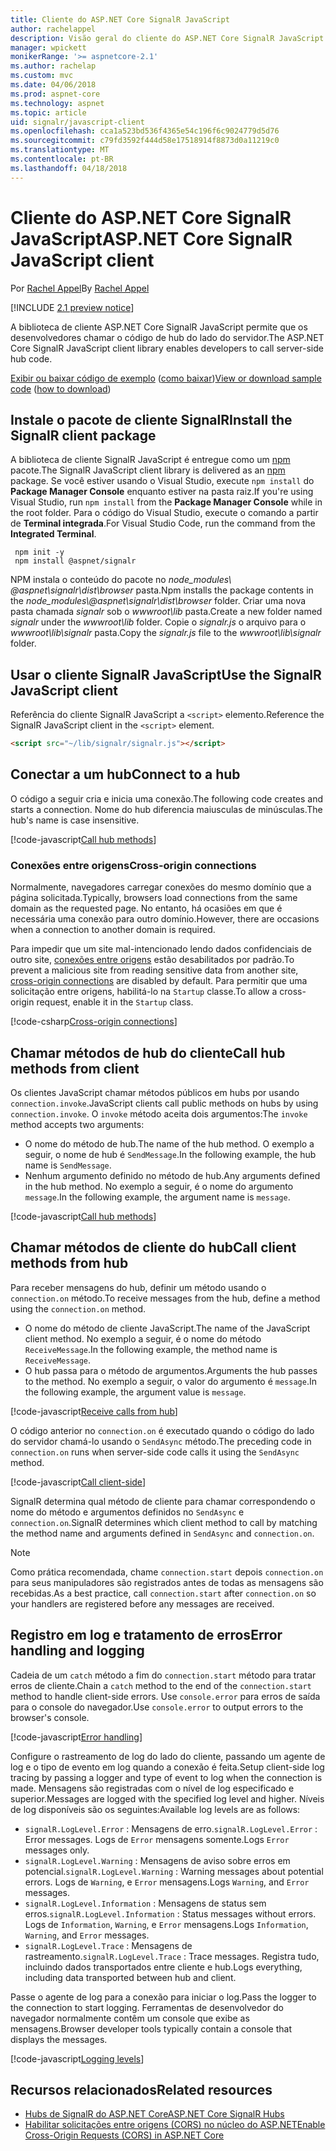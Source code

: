 ```yaml
---
title: Cliente do ASP.NET Core SignalR JavaScript
author: rachelappel
description: Visão geral do cliente do ASP.NET Core SignalR JavaScript.
manager: wpickett
monikerRange: '>= aspnetcore-2.1'
ms.author: rachelap
ms.custom: mvc
ms.date: 04/06/2018
ms.prod: aspnet-core
ms.technology: aspnet
ms.topic: article
uid: signalr/javascript-client
ms.openlocfilehash: cca1a523bd536f4365e54c196f6c9024779d5d76
ms.sourcegitcommit: c79fd3592f444d58e17518914f8873d0a11219c0
ms.translationtype: MT
ms.contentlocale: pt-BR
ms.lasthandoff: 04/18/2018
---
```

# <a name="aspnet-core-signalr-javascript-client"></a><span data-ttu-id="02628-103">Cliente do ASP.NET Core SignalR JavaScript</span><span class="sxs-lookup"><span data-stu-id="02628-103">ASP.NET Core SignalR JavaScript client</span></span>

<span data-ttu-id="02628-104">Por [Rachel Appel](http://twitter.com/rachelappel)</span><span class="sxs-lookup"><span data-stu-id="02628-104">By [Rachel Appel](http://twitter.com/rachelappel)</span></span>

[!INCLUDE [2.1 preview notice](~/includes/2.1.md)]

<span data-ttu-id="02628-105">A biblioteca de cliente ASP.NET Core SignalR JavaScript permite que os desenvolvedores chamar o código de hub do lado do servidor.</span><span class="sxs-lookup"><span data-stu-id="02628-105">The ASP.NET Core SignalR JavaScript client library enables developers to call server-side hub code.</span></span>

<span data-ttu-id="02628-106">[Exibir ou baixar código de exemplo](https://github.com/aspnet/Docs/tree/live/aspnetcore/signalr/javascript-client/sample) ([como baixar](xref:tutorials/index#how-to-download-a-sample))</span><span class="sxs-lookup"><span data-stu-id="02628-106">[View or download sample code](https://github.com/aspnet/Docs/tree/live/aspnetcore/signalr/javascript-client/sample) ([how to download](xref:tutorials/index#how-to-download-a-sample))</span></span>

## <a name="install-the-signalr-client-package"></a><span data-ttu-id="02628-107">Instale o pacote de cliente SignalR</span><span class="sxs-lookup"><span data-stu-id="02628-107">Install the SignalR client package</span></span>

<span data-ttu-id="02628-108">A biblioteca de cliente SignalR JavaScript é entregue como um [npm](https://www.npmjs.com/) pacote.</span><span class="sxs-lookup"><span data-stu-id="02628-108">The SignalR JavaScript client library is delivered as an [npm](https://www.npmjs.com/) package.</span></span> <span data-ttu-id="02628-109">Se você estiver usando o Visual Studio, execute `npm install` do **Package Manager Console** enquanto estiver na pasta raiz.</span><span class="sxs-lookup"><span data-stu-id="02628-109">If you're using Visual Studio, run `npm install` from the **Package Manager Console** while in the root folder.</span></span> <span data-ttu-id="02628-110">Para o código do Visual Studio, execute o comando a partir de **Terminal integrada**.</span><span class="sxs-lookup"><span data-stu-id="02628-110">For Visual Studio Code, run the command from the **Integrated Terminal**.</span></span>

  ```console
   npm init -y
   npm install @aspnet/signalr
  ```

<span data-ttu-id="02628-111">NPM instala o conteúdo do pacote no *node_modules\\ @aspnet\signalr\dist\browser*  pasta.</span><span class="sxs-lookup"><span data-stu-id="02628-111">Npm installs the package contents in the *node_modules\\@aspnet\signalr\dist\browser* folder.</span></span> <span data-ttu-id="02628-112">Criar uma nova pasta chamada *signalr* sob o *wwwroot\\lib* pasta.</span><span class="sxs-lookup"><span data-stu-id="02628-112">Create a new folder named *signalr* under the *wwwroot\\lib* folder.</span></span> <span data-ttu-id="02628-113">Copie o *signalr.js* o arquivo para o *wwwroot\lib\signalr* pasta.</span><span class="sxs-lookup"><span data-stu-id="02628-113">Copy the *signalr.js* file to the *wwwroot\lib\signalr* folder.</span></span>

## <a name="use-the-signalr-javascript-client"></a><span data-ttu-id="02628-114">Usar o cliente SignalR JavaScript</span><span class="sxs-lookup"><span data-stu-id="02628-114">Use the SignalR JavaScript client</span></span>

<span data-ttu-id="02628-115">Referência do cliente SignalR JavaScript a `<script>` elemento.</span><span class="sxs-lookup"><span data-stu-id="02628-115">Reference the SignalR JavaScript client in the `<script>` element.</span></span>

```html
<script src="~/lib/signalr/signalr.js"></script>
```

## <a name="connect-to-a-hub"></a><span data-ttu-id="02628-116">Conectar a um hub</span><span class="sxs-lookup"><span data-stu-id="02628-116">Connect to a hub</span></span>

<span data-ttu-id="02628-117">O código a seguir cria e inicia uma conexão.</span><span class="sxs-lookup"><span data-stu-id="02628-117">The following code creates and starts a connection.</span></span> <span data-ttu-id="02628-118">Nome do hub diferencia maiusculas de minúsculas.</span><span class="sxs-lookup"><span data-stu-id="02628-118">The hub's name is case insensitive.</span></span>

[!code-javascript[Call hub methods](javascript-client/sample/wwwroot/js/chat.js?range=1-2,18)]

### <a name="cross-origin-connections"></a><span data-ttu-id="02628-119">Conexões entre origens</span><span class="sxs-lookup"><span data-stu-id="02628-119">Cross-origin connections</span></span>

<span data-ttu-id="02628-120">Normalmente, navegadores carregar conexões do mesmo domínio que a página solicitada.</span><span class="sxs-lookup"><span data-stu-id="02628-120">Typically, browsers load connections from the same domain as the requested page.</span></span> <span data-ttu-id="02628-121">No entanto, há ocasiões em que é necessária uma conexão para outro domínio.</span><span class="sxs-lookup"><span data-stu-id="02628-121">However, there are occasions when a connection to another domain is required.</span></span>

<span data-ttu-id="02628-122">Para impedir que um site mal-intencionado lendo dados confidenciais de outro site, [conexões entre origens](xref:security/cors) estão desabilitados por padrão.</span><span class="sxs-lookup"><span data-stu-id="02628-122">To prevent a malicious site from reading sensitive data from another site, [cross-origin connections](xref:security/cors) are disabled by default.</span></span> <span data-ttu-id="02628-123">Para permitir que uma solicitação entre origens, habilitá-lo na `Startup` classe.</span><span class="sxs-lookup"><span data-stu-id="02628-123">To allow a cross-origin request, enable it in the `Startup` class.</span></span>

[!code-csharp[Cross-origin connections](javascript-client/sample/Startup.cs?highlight=29-34,55)]

## <a name="call-hub-methods-from-client"></a><span data-ttu-id="02628-124">Chamar métodos de hub do cliente</span><span class="sxs-lookup"><span data-stu-id="02628-124">Call hub methods from client</span></span>

<span data-ttu-id="02628-125">Os clientes JavaScript chamar métodos públicos em hubs por usando `connection.invoke`.</span><span class="sxs-lookup"><span data-stu-id="02628-125">JavaScript clients call public methods on hubs by using `connection.invoke`.</span></span> <span data-ttu-id="02628-126">O `invoke` método aceita dois argumentos:</span><span class="sxs-lookup"><span data-stu-id="02628-126">The `invoke` method accepts two arguments:</span></span>

* <span data-ttu-id="02628-127">O nome do método de hub.</span><span class="sxs-lookup"><span data-stu-id="02628-127">The name of the hub method.</span></span> <span data-ttu-id="02628-128">O exemplo a seguir, o nome de hub é `SendMessage`.</span><span class="sxs-lookup"><span data-stu-id="02628-128">In the following example, the hub name is `SendMessage`.</span></span>
* <span data-ttu-id="02628-129">Nenhum argumento definido no método de hub.</span><span class="sxs-lookup"><span data-stu-id="02628-129">Any arguments defined in the hub method.</span></span> <span data-ttu-id="02628-130">No exemplo a seguir, é o nome do argumento `message`.</span><span class="sxs-lookup"><span data-stu-id="02628-130">In the following example, the argument name is `message`.</span></span>

[!code-javascript[Call hub methods](javascript-client/sample/wwwroot/js/chat.js?range=14)]

## <a name="call-client-methods-from-hub"></a><span data-ttu-id="02628-131">Chamar métodos de cliente do hub</span><span class="sxs-lookup"><span data-stu-id="02628-131">Call client methods from hub</span></span>

<span data-ttu-id="02628-132">Para receber mensagens do hub, definir um método usando o `connection.on` método.</span><span class="sxs-lookup"><span data-stu-id="02628-132">To receive messages from the hub, define a method using the `connection.on` method.</span></span>

* <span data-ttu-id="02628-133">O nome do método de cliente JavaScript.</span><span class="sxs-lookup"><span data-stu-id="02628-133">The name of the JavaScript client method.</span></span> <span data-ttu-id="02628-134">No exemplo a seguir, é o nome do método `ReceiveMessage`.</span><span class="sxs-lookup"><span data-stu-id="02628-134">In the following example, the method name is `ReceiveMessage`.</span></span>
* <span data-ttu-id="02628-135">O hub passa para o método de argumentos.</span><span class="sxs-lookup"><span data-stu-id="02628-135">Arguments the hub passes to the method.</span></span> <span data-ttu-id="02628-136">No exemplo a seguir, o valor do argumento é `message`.</span><span class="sxs-lookup"><span data-stu-id="02628-136">In the following example, the argument value is `message`.</span></span>

[!code-javascript[Receive calls from hub](javascript-client/sample/wwwroot/js/chat.js?range=4-9)]

<span data-ttu-id="02628-137">O código anterior no `connection.on` é executado quando o código do lado do servidor chamá-lo usando o `SendAsync` método.</span><span class="sxs-lookup"><span data-stu-id="02628-137">The preceding code in `connection.on` runs when server-side code calls it using the `SendAsync` method.</span></span>

[!code-javascript[Call client-side](javascript-client/sample/hubs/chathub.cs?range=8-11)]

<span data-ttu-id="02628-138">SignalR determina qual método de cliente para chamar correspondendo o nome do método e argumentos definidos no `SendAsync` e `connection.on`.</span><span class="sxs-lookup"><span data-stu-id="02628-138">SignalR determines which client method to call by matching the method name and arguments defined in `SendAsync` and `connection.on`.</span></span>

> [!NOTE]
> <span data-ttu-id="02628-139">Como prática recomendada, chame `connection.start` depois `connection.on` para seus manipuladores são registrados antes de todas as mensagens são recebidas.</span><span class="sxs-lookup"><span data-stu-id="02628-139">As a best practice, call `connection.start` after `connection.on` so your handlers are registered before any messages are received.</span></span>

## <a name="error-handling-and-logging"></a><span data-ttu-id="02628-140">Registro em log e tratamento de erros</span><span class="sxs-lookup"><span data-stu-id="02628-140">Error handling and logging</span></span>

<span data-ttu-id="02628-141">Cadeia de um `catch` método a fim do `connection.start` método para tratar erros de cliente.</span><span class="sxs-lookup"><span data-stu-id="02628-141">Chain a `catch` method to the end of the `connection.start` method to handle client-side errors.</span></span> <span data-ttu-id="02628-142">Use `console.error` para erros de saída para o console do navegador.</span><span class="sxs-lookup"><span data-stu-id="02628-142">Use `console.error` to output errors to the browser's console.</span></span>

[!code-javascript[Error handling](javascript-client/sample/wwwroot/js/chat.js?range=18)]

<span data-ttu-id="02628-143">Configure o rastreamento de log do lado do cliente, passando um agente de log e o tipo de evento em log quando a conexão é feita.</span><span class="sxs-lookup"><span data-stu-id="02628-143">Setup client-side log tracing by passing a logger and type of event to log when the connection is made.</span></span> <span data-ttu-id="02628-144">Mensagens são registradas com o nível de log especificado e superior.</span><span class="sxs-lookup"><span data-stu-id="02628-144">Messages are logged with the specified log level and higher.</span></span> <span data-ttu-id="02628-145">Níveis de log disponíveis são os seguintes:</span><span class="sxs-lookup"><span data-stu-id="02628-145">Available log levels are as follows:</span></span>

* <span data-ttu-id="02628-146">`signalR.LogLevel.Error` : Mensagens de erro.</span><span class="sxs-lookup"><span data-stu-id="02628-146">`signalR.LogLevel.Error` : Error messages.</span></span> <span data-ttu-id="02628-147">Logs de `Error` mensagens somente.</span><span class="sxs-lookup"><span data-stu-id="02628-147">Logs `Error` messages only.</span></span>
* <span data-ttu-id="02628-148">`signalR.LogLevel.Warning` : Mensagens de aviso sobre erros em potencial.</span><span class="sxs-lookup"><span data-stu-id="02628-148">`signalR.LogLevel.Warning` : Warning messages about potential errors.</span></span> <span data-ttu-id="02628-149">Logs de `Warning`, e `Error` mensagens.</span><span class="sxs-lookup"><span data-stu-id="02628-149">Logs `Warning`, and `Error` messages.</span></span>
* <span data-ttu-id="02628-150">`signalR.LogLevel.Information` : Mensagens de status sem erros.</span><span class="sxs-lookup"><span data-stu-id="02628-150">`signalR.LogLevel.Information` : Status messages without errors.</span></span> <span data-ttu-id="02628-151">Logs de `Information`, `Warning`, e `Error` mensagens.</span><span class="sxs-lookup"><span data-stu-id="02628-151">Logs `Information`, `Warning`, and `Error` messages.</span></span>
* <span data-ttu-id="02628-152">`signalR.LogLevel.Trace` : Mensagens de rastreamento.</span><span class="sxs-lookup"><span data-stu-id="02628-152">`signalR.LogLevel.Trace` : Trace messages.</span></span> <span data-ttu-id="02628-153">Registra tudo, incluindo dados transportados entre cliente e hub.</span><span class="sxs-lookup"><span data-stu-id="02628-153">Logs everything, including data transported between hub and client.</span></span>

<span data-ttu-id="02628-154">Passe o agente de log para a conexão para iniciar o log.</span><span class="sxs-lookup"><span data-stu-id="02628-154">Pass the logger to the connection to start logging.</span></span> <span data-ttu-id="02628-155">Ferramentas de desenvolvedor do navegador normalmente contêm um console que exibe as mensagens.</span><span class="sxs-lookup"><span data-stu-id="02628-155">Browser developer tools typically contain a console that displays the messages.</span></span>

[!code-javascript[Logging levels](javascript-client/sample/wwwroot/js/chat.js?range=1-2)]

## <a name="related-resources"></a><span data-ttu-id="02628-156">Recursos relacionados</span><span class="sxs-lookup"><span data-stu-id="02628-156">Related resources</span></span>

* [<span data-ttu-id="02628-157">Hubs de SignalR do ASP.NET Core</span><span class="sxs-lookup"><span data-stu-id="02628-157">ASP.NET Core SignalR Hubs</span></span>](xref:signalr/hubs)
* [<span data-ttu-id="02628-158">Habilitar solicitações entre origens (CORS) no núcleo do ASP.NET</span><span class="sxs-lookup"><span data-stu-id="02628-158">Enable Cross-Origin Requests (CORS) in ASP.NET Core</span></span>](xref:security/cors)